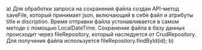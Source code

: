 а) Для обработки запроса на сохранения файла создан API-метод saveFile, который принимает json, включающий в себя файл и атрибуты title и discription. 
  Время отправки файла устонавливается в самом методе с помощью LocalDateTime. Сохранение файла в базу данных происходит через fileRepository, который наследуется от CrudRepository.
  Для получения файла используется fileRepository.findById(id);
b) 
